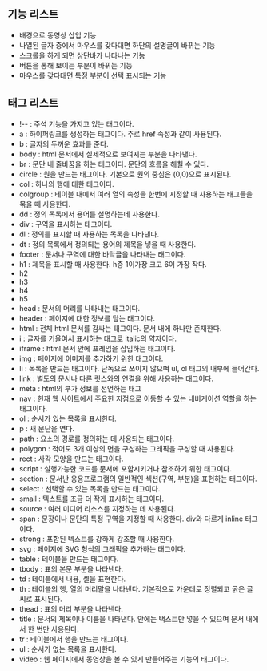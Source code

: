 ## 기능 리스트
 - 배경으로 동영상 삽입 기능
 - 나열된 글자 중에서 마우스를 갖다대면 하단의 설명글이 바뀌는 기능
 - 스크롤을 하게 되면 상단바가 나타나는 기능
 - 버튼을 통해 보이는 부분이 바뀌는 기능
 - 마우스를 갖다대면 특정 부분이 선택 표시되는 기능
 
## 태그 리스트
- !-- : 주석 기능을 가지고 있는 태그이다.
- a : 하이퍼링크를 생성하는 태그이다. 주로 href 속성과 같이 사용된다.
- b : 글자의 두꺼운 효과를 준다.
- body : html 문서에서 실제적으로 보여지는 부분을 나타낸다.
- br : 문단 내 줄바꿈을 하는 태그이다. 문단의 흐름을 해칠 수 있다.
- circle : 원을 만드는 태그이다. 기본으로 원의 중심은 (0,0)으로 표시된다.
- col : 하나의 행에 대한 태그이다.
- colgroup : 테이블 내에서 여러 열의 속성을 한번에 지정할 때 사용하는 <col> 태그들을 묶을 때 사용한다.
- dd : 정의 목록에서 용어를 설명하는데 사용한다.
- div : 구역을 표시하는 태그이다. 
- dl : 정의를 표시할 때 사용하는 목록을 나타낸다.
- dt : 정의 목록에서 정의되는 용어의 제목을 넣을 때 사용한다.
- footer : 문서나 구역에 대한 바닥글을 나타내는 태그이다.
- h1 : 제목을 표시할 때 사용한다. h중 1이가장 크고 6이 가장 작다.
- h2
- h3
- h4
- h5
- head : 문서의 머리를 나타내는 태그이다.
- header : 페이지에 대한 정보를 담는 태그이다.
- html : 전체 html 문서를 감싸는 태그이다. 문서 내에 하나만 존재한다.
- i : 글자를 기울여서 표시하는 태그로 italic의 약자이다.
- iframe : html 문서 안에 프레임을 삽입하는 태그이다.
- img : 페이지에 이미지를 추가하기 위한 태그이다.
- li : 목록을 만드는 태그이다. 단독으로 쓰이지 않으며 ul, ol 태그의 내부에 들어간다.
- link : 별도의 문서나 다른 릿스와의 연결을 위해 사용하는 태그이다.
- meta : html의 부가 정보를 선언하는 태그
- nav : 현재 웹 사이트에서 주요한 지점으로 이동할 수 있는 네비게이션 역할을 하는 태그이다.
- ol : 순서가 있는 목록을 표시한다.
- p : 새 문단을 연다. 
- path : 요소의 경로를 정의하는 데 사용되는 태그이다.
- polygon : 적어도 3개 이상의 면을 구성하는 그래픽을 구성할 때 사용된다.
- rect : 사각 모양을 만드는 태그이다.
- script : 실행가능한 코드를 문서에 포함시키거나 참조하기 위한 태그이다.
- section : 문서난 응용프로그램의 일반적인 섹션(구역, 부분)을 표현하는 태그이다.
- select : 선택할 수 있는 목록을 만드는 태그이다.
- small : 텍스트를 조금 더 작게 표시하는 태그이다.
- source : 여러 미디어 리소스를 지정하는 데 사용된다.
- span : 문장이나 문단의 특정 구역을 지정할 때 사용한다. div와 다르게 inline 태그이다.
- strong : 포함된 텍스트를 강하게 강조할 때 사용한다.
- svg : 페이지에 SVG 형식의 그래픽을 추가하는 태그이다.
- table : 테이블을 만드는 태그이다.
- tbody : 표의 본문 부분을 나타낸다.
- td : 테이블에서 내용, 셀을 표현한다.
- th : 테이블의 행, 열의 머리말을 나타낸다. 기본적으로 가운데로 정렬되고 굵은 글씨로 표시된다.
- thead : 표의 머리 부분을 나타낸다.
- title : 문서의 제목이나 이름을 나타낸다. 안에는 택스트만 넣을 수 있으며 문서 내에서 한 번만 사용된다.
- tr : 테이블에서 행을 만드는 태그이다.
- ul : 순서가 없는 목록을 표시한다.
- video : 웹 페이지에서 동영상을 볼 수 있게 만들어주는 기능의 태그이다.